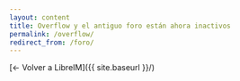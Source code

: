 ```yaml
---
layout: content
title: Overflow y el antiguo foro están ahora inactivos
permalink: /overflow/
redirect_from: /foro/
---
```


[&larr; Volver a LibreIM]({{ site.baseurl }}/)
